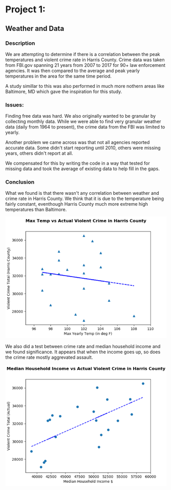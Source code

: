 # Project 1: 
## Weather and Data

### Description
We are attempting to determine if there is a correlation between the peak temperatures and violent crime rate in Harris County. 
Crime data was taken from FBI.gov spanning 21 years from 2007 to 2017 for 90+ law enforcement agencies.  It was then compared to the average and peak yearly 
temperatures in the area for the same time period. 

A study simillar to this was also performed in much more nothern areas like Baltimore, MD which gave the inspiration for this study. 

### Issues:
Finding free data was hard.  We also originally wanted to be granular by collecting monthly data. While we were able to find very granular weather data (daily from 1964 to present), the crime data from the FBI was limited to yearly.  

Another problem we came 
across was that not all agencies reported accurate data.  Some didn't start reporting until 2010, others were missing years, others
didn't report at all. 

We compensated for this by writing the code in a way that tested for missing data and took the average of existing data to help 
fill in the gaps. 

### Conclusion
What we found is that there wasn't any correlation between weather and crime rate in Harris County. We think that it is due to 
the temperature being fairly constant, eventhough Harris County much more extreme high temperatures than Baltimore.  

![](pictures/Max_TempVCrime.png)

We also did a test between crime rate and median household income and we found significance.  It appears that when the income 
goes up, so does the crime rate mostly aggrevated assault. 

![](pictures/HHIncome_V_Crime.png)
